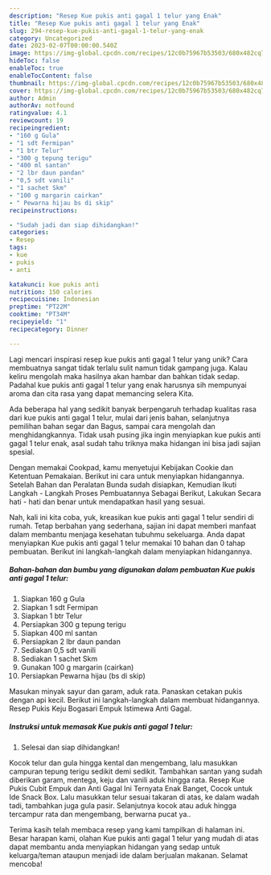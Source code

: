 ```yaml
---
description: "Resep Kue pukis anti gagal 1 telur yang Enak"
title: "Resep Kue pukis anti gagal 1 telur yang Enak"
slug: 294-resep-kue-pukis-anti-gagal-1-telur-yang-enak
category: Uncategorized
date: 2023-02-07T00:00:00.540Z
image: https://img-global.cpcdn.com/recipes/12c0b75967b53503/680x482cq70/kue-pukis-anti-gagal-1-telur-foto-resep-utama.jpg
hideToc: false
enableToc: true
enableTocContent: false
thumbnail: https://img-global.cpcdn.com/recipes/12c0b75967b53503/680x482cq70/kue-pukis-anti-gagal-1-telur-foto-resep-utama.jpg
cover: https://img-global.cpcdn.com/recipes/12c0b75967b53503/680x482cq70/kue-pukis-anti-gagal-1-telur-foto-resep-utama.jpg
author: Admin
authorAv: notfound
ratingvalue: 4.1
reviewcount: 19
recipeingredient:
- "160 g Gula"
- "1 sdt Fermipan"
- "1 btr Telur"
- "300 g tepung terigu"
- "400 ml santan"
- "2 lbr daun pandan"
- "0,5 sdt vanili"
- "1 sachet Skm"
- "100 g margarin cairkan"
- " Pewarna hijau bs di skip"
recipeinstructions:

- "Sudah jadi dan siap dihidangkan!"
categories:
- Resep
tags:
- kue
- pukis
- anti

katakunci: kue pukis anti 
nutrition: 150 calories
recipecuisine: Indonesian
preptime: "PT22M"
cooktime: "PT34M"
recipeyield: "1"
recipecategory: Dinner

---
```





Lagi mencari inspirasi resep kue pukis anti gagal 1 telur yang unik? Cara membuatnya sangat tidak terlalu sulit namun tidak gampang juga. Kalau keliru mengolah maka hasilnya akan hambar dan bahkan tidak sedap. Padahal kue pukis anti gagal 1 telur yang enak harusnya sih mempunyai aroma dan cita rasa yang dapat memancing selera Kita.





Ada beberapa hal yang sedikit banyak berpengaruh terhadap kualitas rasa dari kue pukis anti gagal 1 telur, mulai dari jenis bahan, selanjutnya pemilihan bahan segar dan Bagus, sampai cara mengolah dan menghidangkannya. Tidak usah pusing jika ingin menyiapkan kue pukis anti gagal 1 telur enak,      asal sudah tahu triknya maka hidangan ini bisa jadi sajian spesial.














Dengan memakai Cookpad, kamu menyetujui Kebijakan Cookie dan Ketentuan Pemakaian. Berikut ini cara untuk menyiapkan hidangannya. Setelah Bahan dan Peralatan Bunda sudah disiapkan, Kemudian Ikuti Langkah - Langkah Proses Pembuatannya Sebagai Berikut, Lakukan Secara hati - hati dan benar untuk mendapatkan hasil yang sesuai.






Nah, kali ini kita coba, yuk, kreasikan kue pukis anti gagal 1 telur sendiri di rumah. Tetap berbahan yang sederhana, sajian ini dapat memberi manfaat dalam membantu menjaga kesehatan tubuhmu sekeluarga. Anda dapat menyiapkan Kue pukis anti gagal 1 telur memakai 10 bahan dan 0 tahap pembuatan. Berikut ini langkah-langkah dalam menyiapkan hidangannya.

<!--inarticleads1-->

##### Bahan-bahan dan bumbu yang digunakan dalam pembuatan Kue pukis anti gagal 1 telur:

1. Siapkan 160 g Gula
1. Siapkan 1 sdt Fermipan
1. Siapkan 1 btr Telur
1. Persiapkan 300 g tepung terigu
1. Siapkan 400 ml santan
1. Persiapkan 2 lbr daun pandan
1. Sediakan 0,5 sdt vanili
1. Sediakan 1 sachet Skm
1. Gunakan 100 g margarin (cairkan)
1. Persiapkan  Pewarna hijau (bs di skip)


Masukan minyak sayur dan garam, aduk rata. Panaskan cetakan pukis dengan api kecil. Berikut ini langkah-langkah dalam membuat hidangannya. Resep Pukis Keju Bogasari Empuk Istimewa Anti Gagal. 

<!--inarticleads2-->

##### Instruksi untuk memasak Kue pukis anti gagal 1 telur:


1. Selesai dan siap dihidangkan!

Kocok telur dan gula hingga kental dan mengembang, lalu masukkan campuran tepung terigu sedikit demi sedikit. Tambahkan santan yang sudah diberikan garam, mentega, keju dan vanili aduk hingga rata. Resep Kue Pukis Cubit Empuk dan Anti Gagal Ini Ternyata Enak Banget, Cocok untuk Ide Snack Box. Lalu masukkan telur sesuai takaran di atas, ke dalam wadah tadi, tambahkan juga gula pasir. Selanjutnya kocok atau aduk hingga tercampur rata dan mengembang, berwarna pucat ya.. 

Terima kasih telah membaca resep yang kami tampilkan di halaman ini. Besar harapan kami, olahan Kue pukis anti gagal 1 telur yang mudah di atas dapat membantu anda menyiapkan hidangan yang sedap untuk keluarga/teman ataupun menjadi ide dalam berjualan makanan. Selamat mencoba!
